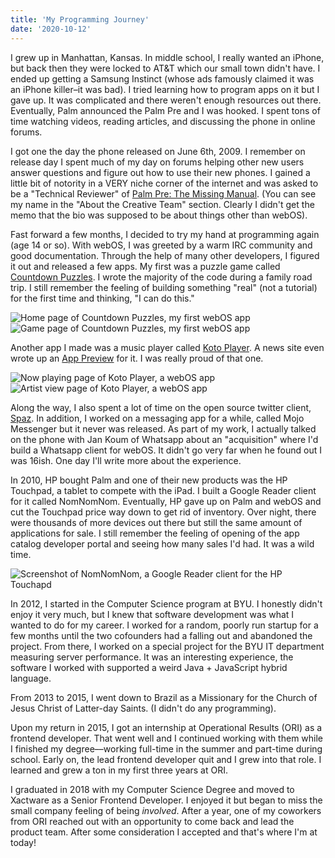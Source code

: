 ```yaml
---
title: 'My Programming Journey'
date: '2020-10-12'
---
```


I grew up in Manhattan, Kansas. In middle school, I really wanted an iPhone, but
back then they were locked to AT&T which our small town didn't have. I ended up
getting a Samsung Instinct (whose ads famously claimed it was an iPhone killer–it was bad).
I tried learning how to program apps on it but I gave up. It was complicated and there weren't enough resources out there.
Eventually, Palm announced the Palm Pre and I was hooked. I spent tons of time
watching videos, reading articles, and discussing the phone in online forums.

I got one the day the phone released on June 6th, 2009. I remember
on release day I spent much of my day on forums helping other new users answer
questions and figure out how to use their new phones. I gained a little bit of
notority in a VERY niche corner of the internet and was asked to be a "Technical
Reviewer" of [Palm Pre: The Missing Manual](https://www.amazon.com/Palm-Pre-Missing-Ed-Baig/dp/0596803702). (You can see my name in the "About the Creative Team" section. Clearly I didn't get the memo that the bio was supposed to be about things other than webOS).

Fast forward a few months, I decided to try my hand at programming again (age 14 or so). With
webOS, I was greeted by a warm IRC community and good documentation. Through the
help of many other developers, I figured it out and released a few apps. My
first was a puzzle game called [Countdown Puzzles](https://web.archive.org/web/20230102021518/https://www.webosnation.com/countdown-puzzles).
I wrote the majority of the code during a family road trip. I still remember the
feeling of building something "real" (not a tutorial) for the first time and
thinking, "I can do this."

<div class="img-row">
<img
    src="/images/my-programming-journey/countdownpuzzles_home.png"
    alt="Home page of Countdown Puzzles, my first webOS app"
/>
<img
    src="/images/my-programming-journey/countdownpuzzles_game.png"
    alt="Game page of Countdown Puzzles, my first webOS app"
/>
</div>

Another app I made was a music player called [Koto Player](https://web.archive.org/web/20230102043230/https://www.webosnation.com/koto-player-229). A news site even wrote up an [App Preview](https://web.archive.org/web/20230102104554/https://www.webosnation.com/app-preview-koto-player) for it. I was really proud of that one.

<div class="img-row">
<img
    src="/images/my-programming-journey/kotoplayer_nowplaying.png"
    alt="Now playing page of Koto Player, a webOS app"
/>
<img
    src="/images/my-programming-journey/kotoplayer_artistview.png"
    alt="Artist view page of Koto Player, a webOS app"
/>
</div>

Along the way, I also spent a lot of time on the open source twitter client,
[Spaz](https://github.com/spazproject). In addition, I worked on a messaging app
for a while, called Mojo Messenger but it never was released. As part of my work,
I actually talked on the phone with Jan Koum of Whatsapp about an "acquisition"
where I'd build a Whatsapp client for webOS. It didn't go very far when he found
out I was 16ish. One day I'll write more about the experience.

In 2010, HP bought Palm and one of their new products was the HP Touchpad, a
tablet to compete with the iPad. I built a Google Reader client for it called
NomNomNom. Eventually, HP gave up on Palm and webOS and cut the Touchpad price
way down to get rid of inventory. Over night, there were thousands of more
devices out there but still the same amount of applications for sale. I still
remember the feeling of opening of the app catalog developer portal and seeing
how many sales I'd had. It was a wild time.

<img
    src="/images/my-programming-journey/nomnomnom.png"
    alt="Screenshot of NomNomNom, a Google Reader client for the HP Touchapd"
/>

In 2012, I started in the Computer Science program at BYU. I honestly didn't
enjoy it very much, but I knew that software development was what I wanted to do
for my career. I worked for a random, poorly run startup for a few months until
the two cofounders had a falling out and abandoned the project. From there, I
worked on a special project for the BYU IT department measuring server
performance. It was an interesting experience, the software I worked with
supported a weird Java + JavaScript hybrid language.

From 2013 to 2015, I went down to Brazil as a Missionary for the Church of Jesus
Christ of Latter-day Saints. (I didn't do any programming).

Upon my return in 2015, I got an internship at Operational Results (ORI) as a
frontend developer. That went well and I continued working with them while
I finished my degree––working full-time in the summer and part-time during
school. Early on, the lead frontend developer quit and I grew into that role.
I learned and grew a ton in my first three years at ORI.

I graduated in 2018 with my Computer Science Degree and moved to Xactware as a
Senior Frontend Developer. I enjoyed it but began to miss the small company feeling
of being _involved_. After a year, one of my coworkers from ORI reached out with an
opportunity to come back and lead the product team. After some consideration I
accepted and that's where I'm at today!
